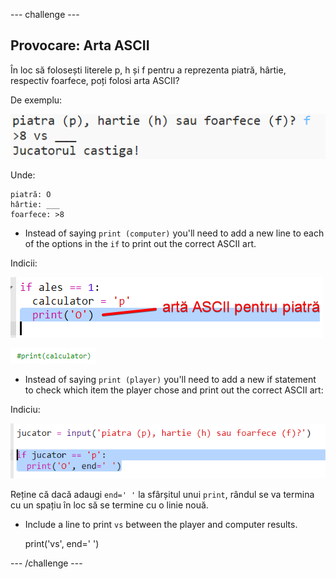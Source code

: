 \--- challenge \---

## Provocare: Arta ASCII

În loc să folosești literele p, h și f pentru a reprezenta piatră, hârtie, respectiv foarfece, poți folosi arta ASCII?

De exemplu:

![captură de ecran](images/rps-ascii-challenge.png)

Unde:

    piatră: O
    hârtie: ___
    foarfece: >8
    

+ Instead of saying `print (computer)` you'll need to add a new line to each of the options in the `if` to print out the correct ASCII art. 

Indicii:

![captură de ecran](images/rps-ascii-rock.png)

![captură de ecran](images/rps-comment-computer.png)

+ Instead of saying `print (player)` you'll need to add a new if statement to check which item the player chose and print out the correct ASCII art:

Indiciu:

![captură de ecran](images/rps-player-ascii.png)

Reține că dacă adaugi `end=' '` la sfârșitul unui `print`, rândul se va termina cu un spațiu în loc să se termine cu o linie nouă.

+ Include a line to print `vs` between the player and computer results.

    print('vs', end=' ')
    

\--- /challenge \---